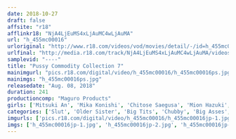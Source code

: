 ```yaml
---
date: 2018-10-27
draft: false
affsite: "r18"
afflinkr18: "NjA4LjEuMS4xLjAuMC4wLjAuMA"
url: "h_455mc00016"
urloriginal: "http://www.r18.com/videos/vod/movies/detail/-/id=h_455mc00016"
urlfinal: "http://media.r18.com/track/NjA4LjEuMS4xLjAuMC4wLjAuMA/videos/vod/movies/detail/-/id=h_455mc00016"
samplevid: "----"
title: "Pussy Commodity Collection 7"
mainimgurl: "pics.r18.com/digital/video/h_455mc00016/h_455mc00016ps.jpg"
mainimgs: "h_455mc00016ps.jpg"
releasedate: "Aug. 08, 2018"
duration: 241
productioncomp: "Maguro Products"
girls: ['Mitsuki An', 'Mika Konishi', 'Chitose Saegusa', 'Mion Hazuki', 'An Kitajima', 'Nina Nishimura']
categories: ['Slut', 'Older Sister', 'Big Tits', 'Chubby', 'Big Asses', 'Compilation', 'Over 4 Hours', 'Hi-Def']
imgurls: ['pics.r18.com/digital/video/h_455mc00016/h_455mc00016jp-1.jpg', 'pics.r18.com/digital/video/h_455mc00016/h_455mc00016jp-2.jpg', 'pics.r18.com/digital/video/h_455mc00016/h_455mc00016jp-3.jpg', 'pics.r18.com/digital/video/h_455mc00016/h_455mc00016jp-4.jpg', 'pics.r18.com/digital/video/h_455mc00016/h_455mc00016jp-5.jpg', 'pics.r18.com/digital/video/h_455mc00016/h_455mc00016jp-6.jpg', 'pics.r18.com/digital/video/h_455mc00016/h_455mc00016jp-7.jpg', 'pics.r18.com/digital/video/h_455mc00016/h_455mc00016jp-8.jpg', 'pics.r18.com/digital/video/h_455mc00016/h_455mc00016jp-9.jpg', 'pics.r18.com/digital/video/h_455mc00016/h_455mc00016jp-10.jpg', 'pics.r18.com/digital/video/h_455mc00016/h_455mc00016jp-11.jpg', 'pics.r18.com/digital/video/h_455mc00016/h_455mc00016jp-12.jpg', 'pics.r18.com/digital/video/h_455mc00016/h_455mc00016jp-13.jpg', 'pics.r18.com/digital/video/h_455mc00016/h_455mc00016jp-14.jpg', 'pics.r18.com/digital/video/h_455mc00016/h_455mc00016jp-15.jpg', 'pics.r18.com/digital/video/h_455mc00016/h_455mc00016jp-16.jpg', 'pics.r18.com/digital/video/h_455mc00016/h_455mc00016jp-17.jpg', 'pics.r18.com/digital/video/h_455mc00016/h_455mc00016jp-18.jpg', 'pics.r18.com/digital/video/h_455mc00016/h_455mc00016jp-19.jpg', 'pics.r18.com/digital/video/h_455mc00016/h_455mc00016jp-20.jpg']
imgs: ['h_455mc00016jp-1.jpg', 'h_455mc00016jp-2.jpg', 'h_455mc00016jp-3.jpg', 'h_455mc00016jp-4.jpg', 'h_455mc00016jp-5.jpg', 'h_455mc00016jp-6.jpg', 'h_455mc00016jp-7.jpg', 'h_455mc00016jp-8.jpg', 'h_455mc00016jp-9.jpg', 'h_455mc00016jp-10.jpg', 'h_455mc00016jp-11.jpg', 'h_455mc00016jp-12.jpg', 'h_455mc00016jp-13.jpg', 'h_455mc00016jp-14.jpg', 'h_455mc00016jp-15.jpg', 'h_455mc00016jp-16.jpg', 'h_455mc00016jp-17.jpg', 'h_455mc00016jp-18.jpg', 'h_455mc00016jp-19.jpg', 'h_455mc00016jp-20.jpg']
---
```


